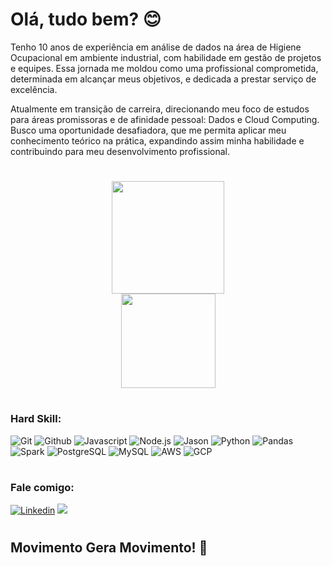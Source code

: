 # Olá, tudo bem? :blush:

Tenho 10 anos de experiência em análise de dados na área de Higiene Ocupacional em ambiente industrial, com habilidade em gestão de projetos e equipes. Essa jornada me moldou como uma profissional comprometida, determinada em alcançar meus objetivos, e dedicada a prestar serviço de excelência.

Atualmente em transição de carreira, direcionando meu foco de estudos para áreas promissoras e de afinidade pessoal: Dados e Cloud Computing. Busco uma oportunidade desafiadora, que me permita aplicar meu conhecimento teórico na prática, expandindo assim minha habilidade e contribuindo para meu desenvolvimento profissional.


#

<div align="center">
  <a href="https://github.com/Tayling-Ng">
    <img height="180em" src="https://github-readme-stats.vercel.app/api?username=Tayling-Ng&show_icons=true&theme=dracula&include_all_commits=true&count_private=true"/>
  </a>
</div>

<div align="center">
  <a href="https://github.com/Tayling-Ng">
    <img height="151em" src="https://github-readme-stats.vercel.app/api/top-langs/?username=Tayling-Ng&layout=compact&langs_count=7&theme=dracula"/>
  </a>
</div>

#

### Hard Skill:
![Git](https://img.shields.io/badge/GIT-E44C30?style=for-the-badge&logo=git&logoColor=white)
![Github](https://img.shields.io/badge/GitHub-100000?style=for-the-badge&logo=github&logoColor=white)
![Javascript](https://img.shields.io/badge/JavaScript-323330?style=for-the-badge&logo=javascript&logoColor=F7DF1E)
![Node.js](https://img.shields.io/badge/Node%20js-339933?style=for-the-badge&logo=nodedotjs&logoColor=white)
![Jason](https://img.shields.io/badge/json-5E5C5C?style=for-the-badge&logo=json&logoColor=white)
![Python](https://img.shields.io/badge/Python-FFD43B?style=for-the-badge&logo=python&logoColor=blue)
![Pandas](https://img.shields.io/badge/Pandas-2C2D72?style=for-the-badge&logo=pandas&logoColor=white)
![Spark](https://img.shields.io/badge/Apache_Spark-FFFFFF?style=for-the-badge&logo=apachespark&logoColor=#E35A16)
![PostgreSQL](https://img.shields.io/badge/postgresql-4169e1?style=for-the-badge&logo=postgresql&logoColor=white)
![MySQL](https://img.shields.io/badge/MySQL-005C84?style=for-the-badge&logo=mysql&logoColor=white)
![AWS](https://img.shields.io/badge/Amazon_AWS-FF9900?style=for-the-badge&logo=amazonaws&logoColor=white)
![GCP](https://img.shields.io/badge/Google_Cloud-4285F4?style=for-the-badge&logo=google-cloud&logoColor=white)

#

### Fale comigo:
[![Linkedin](https://img.shields.io/badge/LinkedIn-0077B5?style=for-the-badge&logo=linkedin&logoColor=white)](https://www.linkedin.com/in/taylingng/)
<a href = "mailto:taymng@gmail.com"><img src="https://img.shields.io/badge/-Gmail-%23333?style=for-the-badge&logo=gmail&logoColor=white" target="_blank"></a>

#

## Movimento Gera Movimento! :milky_way:

